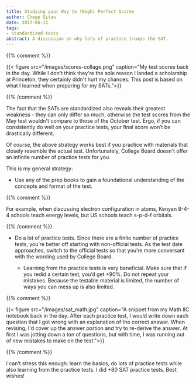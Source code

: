 ```yaml
---
title: Studying your Way to (Nigh) Perfect Scores
author: Chege Gitau
date: 2017-06-11
tags:
- standardized-tests
abstract: A discussion on why lots of practice trumps the SAT.
---
```


{{% comment %}}

{{< figure
  src="/images/scores-collage.png"
  caption="My test scores back in the day. While I don't think they're the sole reason I landed a scholarship at Princeton, they certainly didn't hurt my chances. This post is based on what I learned when preparing for my SATs.">}}

{{% /comment %}}

The fact that the SATs are standardized also reveals their greatest
weakness - they can only differ so much, otherwise the test scores from
the May test wouldn't compare to those of the October test. Ergo, if you
can consistently do well on your practice tests, your final score won’t
be drastically different.

Of course, the above strategy works best if you practice with materials
that closely resemble the actual test. Unfortunately, College Board
doesn't offer an infinite number of practice tests for you.

This is my general strategy:

* Use any of the prep books to gain a foundational understanding of the
  concepts and format of the test.

{{% comment %}}

For example, when discussing electron configuration in atoms, Kenyan
8-4-4 schools teach energy levels, but US schools teach s-p-d-f
orbitals.

{{% /comment %}}

* Do a lot of practice tests. Since there are a finite number of
  practice tests, you’re better off starting with non-official tests. As
  the test date approaches, switch to the official tests so that you’re
  more conversant with the wording used by College Board.

  * Learning from the practice tests is very beneficial. Make sure that
    if you redid a certain test, you’d get +90%. Do not repeat your
    mistakes. Because the testable material is limited, the number of
    ways you can mess up is also limited.

{{% comment %}}

{{< figure
  src="/images/sat_math.jpg"
  caption="A snippet from my Math IIC notebook back in the day. After each practice test, I would write down each question that I got wrong with an explanation of the correct answer. When revising, I'd cover up the answer portion and try to re-derive the answer. At first I was jotting down a ton of questions, but with time, I was running out of new mistakes to make on the test.">}}

{{% /comment %}}

I can’t stress this enough: learn the basics, do lots of practice tests
while also learning from the practice tests. I did +80 SAT practice
tests. Best wishes!
